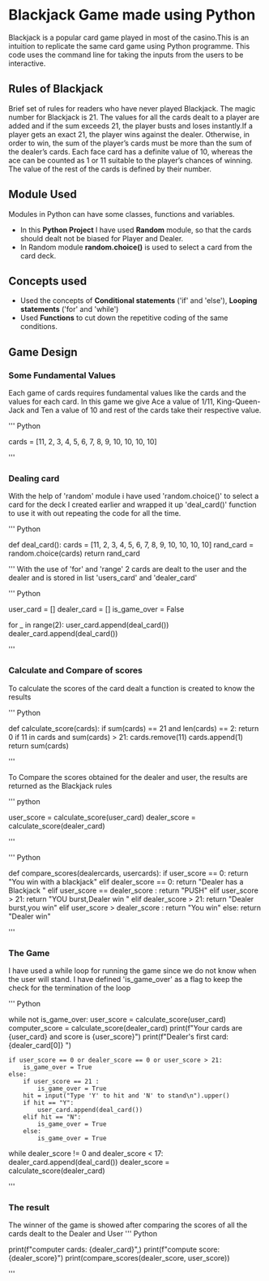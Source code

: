 # Blackjack Game made using Python

Blackjack is a popular card game played in most of the casino.This is an intuition to replicate the same card game using Python programme.
This code uses the command line for taking the inputs from the users to be interactive.

## Rules of Blackjack

Brief set of rules for readers who have never played Blackjack. The magic number for Blackjack is 21. The values for all the cards dealt to a player are added and if the sum exceeds 21, the player busts and loses instantly.If a player gets an exact 21, the player wins against the dealer. Otherwise, in order to win, the sum of the player’s cards must be more than the sum of the dealer’s cards. Each face card has a definite value of 10, whereas the ace can be counted as 1 or 11 suitable to the player’s chances of winning. The value of the rest of the cards is defined by their number.

## Module Used

Modules in Python can have some classes, functions and variables.

- In this **Python Project** I have used **Random** module, so that the cards should dealt not be biased for Player and Dealer.
- In Random module **random.choice()** is used to select a card from the card deck.

## Concepts used

- Used the concepts of **Conditional statements** ('if' and 'else'), **Looping statements** ('for' and 'while')
- Used **Functions** to cut down the repetitive coding of the same conditions.

## Game Design

### Some Fundamental Values

Each game of cards requires fundamental values like the cards and the values for each card. In this game we give Ace a value of 1/11, King-Queen-Jack and Ten a value of 10 and rest of the cards take their respective value.

''' Python

cards = [11, 2, 3, 4, 5, 6, 7, 8, 9, 10, 10, 10, 10]

'''

### Dealing card

With the help of 'random' module i have used 'random.choice()' to select a card for the deck I created earlier
and wrapped it up 'deal_card()' function to use it with out repeating the code for all the time.  

''' Python

def deal_card():
    cards = [11, 2, 3, 4, 5, 6, 7, 8, 9, 10, 10, 10, 10]
    rand_card = random.choice(cards)
    return rand_card

'''
With the use of 'for' and 'range' 2 cards are dealt to the user and the dealer and is stored in list 'users_card' and 'dealer_card'

''' Python

user_card = []
dealer_card = []
is_game_over = False

for _ in range(2):
    user_card.append(deal_card())
    dealer_card.append(deal_card())

'''

### Calculate and Compare of scores

To calculate the scores of the card dealt a function is created to know the results

''' Python

def calculate_score(cards):
    if sum(cards) == 21 and len(cards) == 2:
        return 0
    if 11 in cards and sum(cards) > 21:
        cards.remove(11)
        cards.append(1)
    return sum(cards)

'''

To Compare the scores obtained for the dealer and user, the results are returned as the Blackjack rules

''' python

user_score = calculate_score(user_card)
dealer_score = calculate_score(dealer_card)

'''

''' Python

def compare_scores(dealercards, usercards):
    if user_score == 0:
        return "You win with a blackjack"
    elif dealer_score == 0:
        return "Dealer has a Blackjack "
    elif user_score == dealer_score :
        return "PUSH"
    elif user_score > 21:
        return "YOU burst,Dealer win "
    elif dealer_score > 21:
        return "Dealer burst,you win"
    elif user_score > dealer_score :
        return "You win"
    else:
        return "Dealer win"

'''

### The Game

I have used a while loop for running the game since we do not know when the user will stand. I have defined 'is_game_over' as a flag to keep the check for the termination of the loop

''' Python

while not is_game_over:
    user_score = calculate_score(user_card)
    computer_score = calculate_score(dealer_card)
    print(f"Your cards are {user_card} and score is {user_score}")
    print(f"Dealer's first card: {dealer_card[0]} ")

    if user_score == 0 or dealer_score == 0 or user_score > 21:
        is_game_over = True
    else:
        if user_score == 21 :
            is_game_over = True
        hit = input("Type 'Y' to hit and 'N' to stand\n").upper()
        if hit == "Y":
            user_card.append(deal_card())
        elif hit == "N":
            is_game_over = True
        else:
            is_game_over = True

while dealer_score != 0 and dealer_score < 17:
    dealer_card.append(deal_card())
    dealer_score = calculate_score(dealer_card)

'''

### The result

The winner of the game is showed after comparing the scores of all the cards dealt to the Dealer and User
''' Python

print(f"computer cards: {dealer_card}",)
print(f"compute score: {dealer_score}")
print(compare_scores(dealer_score, user_score))

'''
